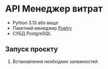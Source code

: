 # API Менеджер витрат
- Python 3.13 або вище
- Пакетний менеджер [Poetry](https://python-poetry.org/)
- СУБД PostgreSQL


## Запуск проєкту
1. Встановлення необхідних залежностей
```shell

```
